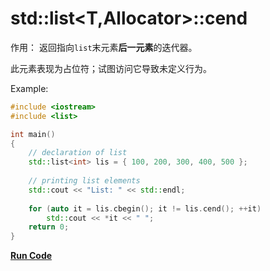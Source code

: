 # std::list<T,Allocator>::cend

作用：
返回指向`list`末元素**后一元素**的迭代器。

此元素表现为占位符；试图访问它导致未定义行为。

Example:
```cpp
#include <iostream>
#include <list>

int main()
{
    // declaration of list 
    std::list<int> lis = { 100, 200, 300, 400, 500 }; 
  
    // printing list elements 
    std::cout << "List: " << std::endl; 
  
    for (auto it = lis.cbegin(); it != lis.cend(); ++it) 
        std::cout << *it << " "; 
    return 0;
}
```

**[Run Code](https://rextester.com/VYY19703)**